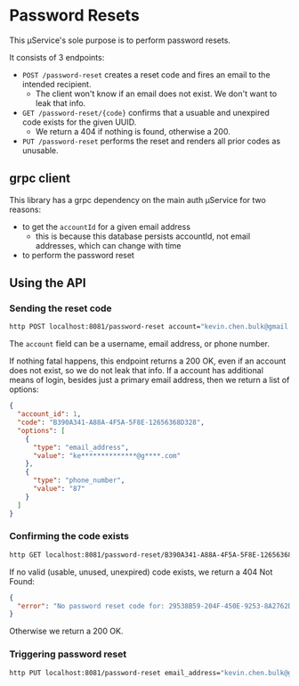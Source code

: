 # Password Resets

This µService's sole purpose is to perform password resets.

It consists of 3 endpoints:

* `POST /password-reset` creates a reset code and fires an email to the intended recipient.
  * The client won't know if an email does not exist. We don't want to leak that info.
* `GET /password-reset/{code}` confirms that a usuable and unexpired code exists for the given UUID.
  * We return a 404 if nothing is found, otherwise a 200.
* `PUT /password-reset` performs the reset and renders all prior codes as unusable.

## grpc client

This library has a grpc dependency on the main auth µService for two reasons:

* to get the `accountId` for a given email address
  * this is because this database persists accountId, not email addresses, which can change with time
* to perform the password reset

## Using the API

### Sending the reset code

```bash
http POST localhost:8081/password-reset account="kevin.chen.bulk@gmail.com"
```

The `account` field can be a username, email address, or phone number.

If nothing fatal happens, this endpoint returns a 200 OK, even if an account does not exist, so we do not leak that info.
If a account has additional means of login, besides just a primary email address, then we return a list of options:

```json
{
  "account_id": 1,
  "code": "B390A341-A88A-4F5A-5F8E-12656368D328",
  "options": [
    {
      "type": "email_address",
      "value": "ke**************@g****.com"
    },
    {
      "type": "phone_number",
      "value": "87"
    }
  ]
}
```

### Confirming the code exists

```bash
http GET localhost:8081/password-reset/B390A341-A88A-4F5A-5F8E-12656368D328
```

If no valid (usable, unused, unexpired) code exists, we return a 404 Not Found:

```json
{
  "error": "No password reset code for: 29538B59-204F-450E-9253-8A2762D07C1f"
}
```

Otherwise we return a 200 OK.

### Triggering password reset

```bash
http PUT localhost:8081/password-reset email_address="kevin.chen.bulk@gmail.com" code="38E45CD6-D09C-4F41-AB24-FCB4795B7335" password="Standing-On-Shoulders-Of-Giants93"
```
